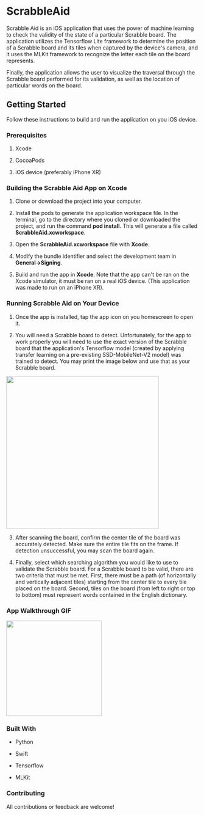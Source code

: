 # ScrabbleAid
Scrabble Aid is an iOS application that uses the power of machine learning to check the validity of the state of a particular Scrabble board. The application utilizes the Tensorflow Lite framework to determine the position of a Scrabble board and its tiles when captured by the device's camera, and it uses the MLKit framework to recognize the letter each tile on the board represents. 

Finally, the application allows the user to visualize the traversal through the Scrabble board performed for its validation, as well as the location of particular words on the board. 

## Getting Started
Follow these instructions to build and run the application on you iOS device. 

### Prerequisites

1. Xcode

2. CocoaPods

3. iOS device (preferably iPhone XR)

### Building the Scrabble Aid App on Xcode

1. Clone or download the project into your computer.

2. Install the pods to generate the application workspace file. In the terminal, go to the directory where you cloned or downloaded the project, and run the command **pod install**. This will generate a file called **ScrabbleAid.xcworkspace**.

3. Open the **ScrabbleAid.xcworkspace** file with **Xcode**.

4. Modify the bundle identifier and select the development team in **General->Signing**.

5. Build and run the app in **Xcode**. Note that the app can't be ran on the Xcode simulator, it must be ran on a real iOS device. (This application was made to run on an iPhone XR).

### Running Scrabble Aid on Your Device

1. Once the app is installed, tap the app icon on you homescreen to open it.  

2. You will need a Scrabble board to detect. Unfortunately, for the app to work properly you will need to use the exact version of the Scrabble board that the application's Tensorflow model (created by applying transfer learning on a pre-existing SSD-MobileNet-V2 model) was trained to detect. You may print the image below and use that as your Scrabble board.

<img src="https://github.com/aeaguilarn/ScrabbleAid/blob/master/ScrabbleBoard.jpg" width="400">

3. After scanning the board, confirm the center tile of the board was accurately detected. Make sure the entire tile fits on the frame. If detection unsuccessful, you may scan the board again.

4. Finally, select which searching algorithm you would like to use to validate the Scrabble board. For a Scrabble board to be valid, there are two criteria that must be met. First, there must be a path (of horizontally and vertically adjacent tiles) starting from the center tile to every tile placed on the board. Second, tiles on the board (from left to right or top to bottom)  must represent words contained in the English dictionary.

### App Walkthrough GIF

<img src="http://g.recordit.co/2U3OO6HN01.gif" width=250><br>

### Built With

* Python

* Swift

* Tensorflow

* MLKit

### Contributing

All contributions or feedback are welcome!
